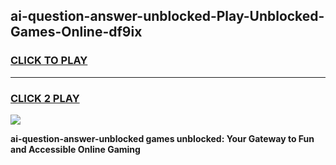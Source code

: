 
## ai-question-answer-unblocked-Play-Unblocked-Games-Online-df9ix
<h3>
<a href="https://premium76.site?title=ai-question-answer-unblocked&ref=25A">CLICK TO PLAY</a></h3>
<hr>

<h3>
<a href="https://premium76.site?title=ai-question-answer-unblocked&ref=25A">CLICK 2 PLAY</a>
  
</h3>

<a href="https://premium76.site?title=ai-question-answer-unblocked&ref=25A"><img src="https://clearcache.store/games.png"></a>


**ai-question-answer-unblocked games unblocked: Your Gateway to Fun and Accessible Online Gaming**
